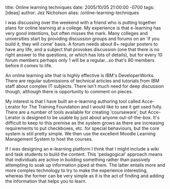 title: Online learning techniques
date: 2005/10/05 21:00:00 -0700
tags: [ideas]
author: Jez Nicholson
alias: /online-learning-techniques

I was discussing over the weekend with a friend who is putting together plans for online learning at a college. My experience is that e-learning has very good intentions, but often misses the mark. Many colleges and universities start by providing discussion groups and forums on an 'if you build it, they will come' basis. A forum needs about 8+ regular posters to have any life, and a subject that provokes discussion (one that there is no right answer to the questions, or which has lots of details), but for every 10 forum members perhaps only 1 will be a regular...so that's 80 members before it comes to life.

An online learning site that is highly effective is IBM's DeveloperWorks. There are regular submissions of technical articles and tutorials from IBM staff about complex IT subjects. There isn't much need for deep discussion though, although there is opportunity to comment on pieces.

My interest is that I have built an e-learning authoring tool called Acce-Lerator for The Training Foundation and I would like to see it get used fully. There are a number of tools available for creating 'courseware', but Acce-Lerator is designed to be usable by just about anyone out-of-the-box. It's difficult to keep to this premise as the system grows as there are increasing requirements to put checkboxes, etc. for special behaviours, but the core system is still pretty simple. We then use the excellent Moodle Learning Management System to host the courses.

If I was designing an e-learning platform I think that I might include a wiki and task students to build the content. This 'pedagogical' approach means that individuals are active in building something rather than passively attempting to soak up information piped at them. The latter entails more and more complex technology to try to make the experience interesting, whereas the former can be very simple as it is the act of finding and adding the information that helps you to learn.